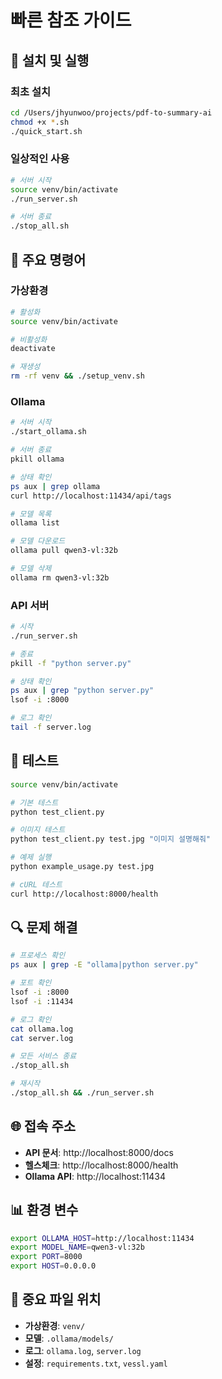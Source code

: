 # 빠른 참조 가이드

## 🚀 설치 및 실행

### 최초 설치

```bash
cd /Users/jhyunwoo/projects/pdf-to-summary-ai
chmod +x *.sh
./quick_start.sh
```

### 일상적인 사용

```bash
# 서버 시작
source venv/bin/activate
./run_server.sh

# 서버 종료
./stop_all.sh
```

## 📝 주요 명령어

### 가상환경

```bash
# 활성화
source venv/bin/activate

# 비활성화
deactivate

# 재생성
rm -rf venv && ./setup_venv.sh
```

### Ollama

```bash
# 서버 시작
./start_ollama.sh

# 서버 종료
pkill ollama

# 상태 확인
ps aux | grep ollama
curl http://localhost:11434/api/tags

# 모델 목록
ollama list

# 모델 다운로드
ollama pull qwen3-vl:32b

# 모델 삭제
ollama rm qwen3-vl:32b
```

### API 서버

```bash
# 시작
./run_server.sh

# 종료
pkill -f "python server.py"

# 상태 확인
ps aux | grep "python server.py"
lsof -i :8000

# 로그 확인
tail -f server.log
```

## 🧪 테스트

```bash
source venv/bin/activate

# 기본 테스트
python test_client.py

# 이미지 테스트
python test_client.py test.jpg "이미지 설명해줘"

# 예제 실행
python example_usage.py test.jpg

# cURL 테스트
curl http://localhost:8000/health
```

## 🔍 문제 해결

```bash
# 프로세스 확인
ps aux | grep -E "ollama|python server.py"

# 포트 확인
lsof -i :8000
lsof -i :11434

# 로그 확인
cat ollama.log
cat server.log

# 모든 서비스 종료
./stop_all.sh

# 재시작
./stop_all.sh && ./run_server.sh
```

## 🌐 접속 주소

- **API 문서**: http://localhost:8000/docs
- **헬스체크**: http://localhost:8000/health
- **Ollama API**: http://localhost:11434

## 📊 환경 변수

```bash
export OLLAMA_HOST=http://localhost:11434
export MODEL_NAME=qwen3-vl:32b
export PORT=8000
export HOST=0.0.0.0
```

## 📂 중요 파일 위치

- **가상환경**: `venv/`
- **모델**: `.ollama/models/`
- **로그**: `ollama.log`, `server.log`
- **설정**: `requirements.txt`, `vessl.yaml`

